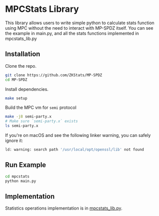# MPCStats Library

This library allows users to write simple python to calculate stats function using MPC without the need to interact with MP-SPDZ itself. You can see the example in main.py, and all the stats functions implemented in mpcstats_lib.py

## Installation

Clone the repo.

```bash
git clone https://github.com/ZKStats/MP-SPDZ
cd MP-SPDZ
```

Install dependencies.

```bash
make setup
```

Build the MPC vm for `semi` protocol

```bash
make -j8 semi-party.x
# Make sure `semi-party.x` exists
ls semi-party.x
```

If you're on macOS and see the following linker warning, you can safely ignore it:

```bash
ld: warning: search path '/usr/local/opt/openssl/lib' not found
```

## Run Example

```bash
cd mpcstats
python main.py
```

## Implementation

Statistics operations implementation is in [mpcstats_lib.py](./mpcstats_lib.py).
